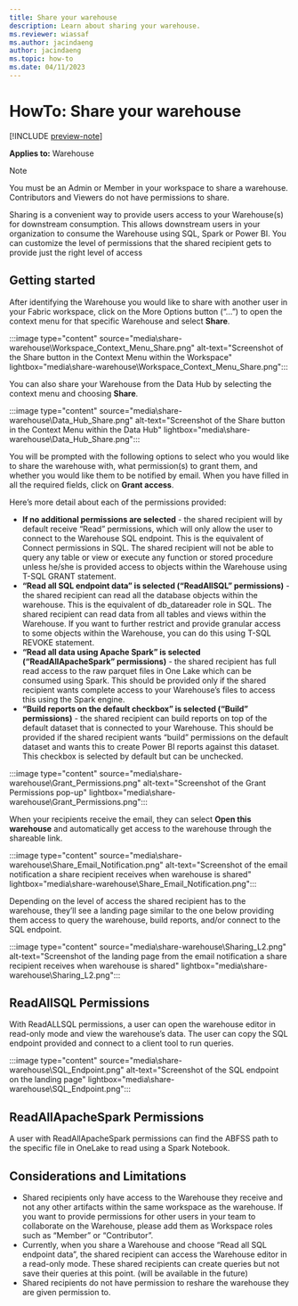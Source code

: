 ```yaml
---
title: Share your warehouse
description: Learn about sharing your warehouse.
ms.reviewer: wiassaf
ms.author: jacindaeng
author: jacindaeng
ms.topic: how-to
ms.date: 04/11/2023
---
```


# HowTo: Share your warehouse

[!INCLUDE [preview-note](../includes/preview-note.md)]

**Applies to:** Warehouse 

> [!NOTE]  
> You must be an Admin or Member in your workspace to share a warehouse. Contributors and Viewers do not have permissions to share. 

Sharing is a convenient way to provide users access to your Warehouse(s) for downstream consumption. 
This allows downstream users in your organization to consume the Warehouse using SQL, Spark or Power BI. 
You can customize the level of permissions that the shared recipient gets to provide just the right level of access

## Getting started
After identifying the Warehouse you would like to share with another user in your Fabric workspace, 
click on the More Options button (“…”) to open the context menu for that specific Warehouse and select **Share**.

:::image type="content" source="media\share-warehouse\Workspace_Context_Menu_Share.png" alt-text="Screenshot of the Share button in the Context Menu within the Workspace" lightbox="media\share-warehouse\Workspace_Context_Menu_Share.png":::

You can also share your Warehouse from the Data Hub by selecting the context menu and choosing **Share**.

:::image type="content" source="media\share-warehouse\Data_Hub_Share.png" alt-text="Screenshot of the Share button in the Context Menu within the Data Hub" lightbox="media\share-warehouse\Data_Hub_Share.png":::

You will be prompted with the following options to select who you would like to share the warehouse with, what permission(s) to grant them, and whether you would like them to be notified by email. 
When you have filled in all the required fields, click on **Grant access**. 

Here’s more detail about each of the permissions provided:

- **If no additional permissions are selected** - the shared recipient will by default receive “Read” permissions, which will only allow the user to connect to the Warehouse SQL endpoint. This is the equivalent of Connect permissions in SQL. The shared recipient will not be able to query any table or view or execute any function or stored procedure unless he/she is provided access to objects within the Warehouse using T-SQL GRANT statement. 
- **“Read all SQL endpoint data” is selected (“ReadAllSQL” permissions)** - the shared recipient can read all the database objects within the warehouse. This is the equivalent of db_datareader role in SQL. The shared recipient can read data from all tables and views within the Warehouse. If you want to further restrict and provide granular access to some objects within the Warehouse, you can do this using T-SQL REVOKE statement. 
- **“Read all data using Apache Spark” is selected (“ReadAllApacheSpark” permissions)** - the shared recipient has full read access to the raw parquet files in One Lake which can be consumed using Spark.  This should be provided only if the shared recipient wants complete access to your Warehouse’s files to access this using the Spark engine.
- **“Build reports on the default checkbox” is selected (“Build” permissions)** - the shared recipient can build reports on top of the default dataset that is connected to your Warehouse. This should be provided if the shared recipient wants “build” permissions on the default dataset and wants this to create Power BI reports against this dataset. This checkbox is selected by default but can be unchecked.   

:::image type="content" source="media\share-warehouse\Grant_Permissions.png" alt-text="Screenshot of the Grant Permissions pop-up" lightbox="media\share-warehouse\Grant_Permissions.png":::

When your recipients receive the email, they can select **Open this warehouse** and automatically get access to the warehouse through the shareable link. 

:::image type="content" source="media\share-warehouse\Share_Email_Notification.png" alt-text="Screenshot of the email notification a share recipient receives when warehouse is shared" lightbox="media\share-warehouse\Share_Email_Notification.png":::

Depending on the level of access the shared recipient has to the warehouse, they’ll see a landing page similar to the one below providing them access to query the warehouse, build reports, and/or connect to the SQL endpoint. 

:::image type="content" source="media\share-warehouse\Sharing_L2.png" alt-text="Screenshot of the landing page from the email notification a share recipient receives when warehouse is shared" lightbox="media\share-warehouse\Sharing_L2.png":::

## ReadAllSQL Permissions
With ReadALLSQL permissions, a user can open the warehouse editor in read-only mode and view the warehouse’s data. The user can copy the SQL endpoint provided and connect to a client tool to run queries. 

:::image type="content" source="media\share-warehouse\SQL_Endpoint.png" alt-text="Screenshot of the SQL endpoint on the landing page" lightbox="media\share-warehouse\SQL_Endpoint.png":::

## ReadAllApacheSpark Permissions
A user with ReadAllApacheSpark permissions can find the ABFSS path to the specific file in OneLake to read using a Spark Notebook. 

## Considerations and Limitations
- Shared recipients only have access to the Warehouse they receive and not any other artifacts within the same workspace as the warehouse. If you want to provide permissions for other users in your team to collaborate on the Warehouse, please add them as Workspace roles such as “Member” or “Contributor”. 
- Currently, when you share a Warehouse and choose “Read all SQL endpoint data”, the shared recipient can access the Warehouse editor in a read-only mode. These shared recipients can create queries but not save their queries at this point. (will be available in the future)
- Shared recipients do not have permission to reshare the warehouse they are given permission to. 

